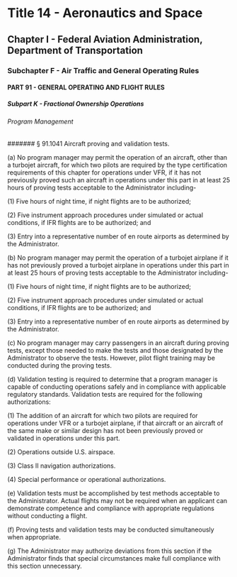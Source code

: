 
# Title 14 - Aeronautics and Space
## Chapter I - Federal Aviation Administration, Department of Transportation
### Subchapter F - Air Traffic and General Operating Rules
#### PART 91 - GENERAL OPERATING AND FLIGHT RULES
##### Subpart K - Fractional Ownership Operations
###### Program Management
####### § 91.1041 Aircraft proving and validation tests.

(a) No program manager may permit the operation of an aircraft, other than a turbojet aircraft, for which two pilots are required by the type certification requirements of this chapter for operations under VFR, if it has not previously proved such an aircraft in operations under this part in at least 25 hours of proving tests acceptable to the Administrator including-

(1) Five hours of night time, if night flights are to be authorized;

(2) Five instrument approach procedures under simulated or actual conditions, if IFR flights are to be authorized; and

(3) Entry into a representative number of en route airports as determined by the Administrator.

(b) No program manager may permit the operation of a turbojet airplane if it has not previously proved a turbojet airplane in operations under this part in at least 25 hours of proving tests acceptable to the Administrator including-

(1) Five hours of night time, if night flights are to be authorized;

(2) Five instrument approach procedures under simulated or actual conditions, if IFR flights are to be authorized; and

(3) Entry into a representative number of en route airports as determined by the Administrator.

(c) No program manager may carry passengers in an aircraft during proving tests, except those needed to make the tests and those designated by the Administrator to observe the tests. However, pilot flight training may be conducted during the proving tests.

(d) Validation testing is required to determine that a program manager is capable of conducting operations safely and in compliance with applicable regulatory standards. Validation tests are required for the following authorizations:

(1) The addition of an aircraft for which two pilots are required for operations under VFR or a turbojet airplane, if that aircraft or an aircraft of the same make or similar design has not been previously proved or validated in operations under this part.

(2) Operations outside U.S. airspace.

(3) Class II navigation authorizations.

(4) Special performance or operational authorizations.

(e) Validation tests must be accomplished by test methods acceptable to the Administrator. Actual flights may not be required when an applicant can demonstrate competence and compliance with appropriate regulations without conducting a flight.

(f) Proving tests and validation tests may be conducted simultaneously when appropriate.

(g) The Administrator may authorize deviations from this section if the Administrator finds that special circumstances make full compliance with this section unnecessary.
